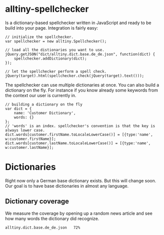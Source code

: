 # alltiny-spellchecker
Is a dictionary-based spellchecker written in JavaScript and ready to be build into your page.
Integration is fairly easy:

    // initialize the spellchecker.
    var spellchecker = new alltiny.Spellchecker();

    // load all the distionaries you want to use.
    jQuery.getJSON("dict/alltiny.dict.base.de_de.json", function(dict) {
        spellchecker.addDictionary(dict);
    });

    // let the spellchecker perform a spell check.
    jQuery(target).html(spellchecker.check(jQuery(target).text()));

The spellchecker can use multiple dictionaries at once. You can also build a dictionary on the fly.
For instance if you know already some keywords from the context our user is currently in.

    // building a dictionary on the fly
    var dict = {
        name: 'Customer Dictionary',
        words: {}
    };
    // 'words' is an index. spellchecker's convention is that the key is always lower case.
    dict.words[customer.firstName.toLocaleLowerCase()] = [{type:'name', w:customer.firstName}];
    dict.words[customer.lastName.toLocaleLowerCase()] = [{type:'name', w:customer.lastName}];

# Dictionaries
Right now only a German base dictionary exists. But this will change soon.
Our goal is to have base dictionaries in almost any language.

## Dictionary coverage
We measure the coverage by opening up a random news article and see how many words the dictionary did recognize.

    alltiny.dict.base.de_de.json   72%
